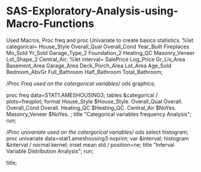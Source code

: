 # SAS-Exploratory-Analysis-using-Macro-Functions
Used Macros, Proc freq and proc Univariate to create basics statistics. 
%let categorical= House_Style Overall_Qual Overall_Cond Year_Built Fireplaces Mo_Sold Yr_Sold Garage_Type_2 Foundation_2
				   Heating_QC Masonry_Veneer Lot_Shape_2 Central_Air;
%let interval= SalePrice Log_Price Gr_Liv_Area Basement_Area Garage_Area Deck_Porch_Area Lot_Area Age_Sold Bedroom_AbvGr Full_Bathroom
			    Half_Bathroom Total_Bathroom;


/*Proc Freq used on the catergorical variables*/
ods graphics;

proc freq data=STAT1.AMESHOUSING3;
	tables &categorical / plots=freqplot;
	format House_Style $House_Style.
		   Overall_Qual Overall.
		   Overall_Cond Overall.
		   Heating_QC $Heating_QC.
		   Central_Air $NoYes.
		   Masonry_Veneer $NoYes.
		   ;
	title "Categorical variables frequency Analysis";
run;


/*Proc univariate used on the catergorical variables*/
ods select histogram;
proc univariate data=stat1.ameshousing3 noprint;
 	var &interval;
 	histogram &interval / normal kernel;
 	inset mean std / position=ne;
 	title "Interval Variable Distribution Analysis";
run;

title; 















